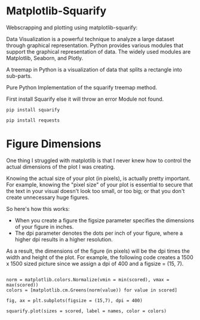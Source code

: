 <h1> Matplotlib-Squarify </h1>
Webscrapping and plotting using matplotlib-squarify:

Data Visualization is a powerful technique to analyze a large dataset through graphical representation. Python provides various modules that support the graphical representation of data. The widely used modules are Matplotlib, Seaborn, and Plotly.

A treemap in Python is a visualization of data that splits a rectangle into sub-parts.

Pure Python Implementation of the squarify treemap method.

First install Squarify else it will throw an error Module not found.

` pip install squarify `

`pip install requests`

<h1>Figure Dimensions</h1>


One thing I struggled with  matplotlib is that I never knew how to control the actual dimensions of the plot I was creating.

Knowing the actual size of your plot (in pixels), is actually pretty important. For example, knowing the "pixel size" of your plot is essential to secure that the text in your visual doesn't look too small, or too big; or that you don't create unnecessary huge figures.

So here's how this works:

* When you create a figure the figsize parameter specifies the dimensions of your figure in inches.
* The dpi parameter denotes the dots per inch of your figure, where a higher dpi results in a higher resolution.

As a result, the dimensions of the figure (in pixels) will be the dpi times the width and height of the plot. For example, the following code creates a 1500 x 1500 sized picture since we assign a dpi of 400 and a figsize = (15, 7).


```

norm = matplotlib.colors.Normalize(vmin = min(scored), vmax = max(scored))
colors = [matplotlib.cm.Greens(norm(value)) for value in scored]

fig, ax = plt.subplots(figsize = (15,7), dpi = 400)

squarify.plot(sizes = scored, label = names, color = colors)

```

